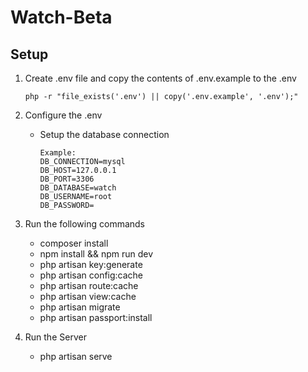 # Watch-Beta

## Setup

1. Create .env file and copy the contents of .env.example to the .env 
    
    ```
    php -r "file_exists('.env') || copy('.env.example', '.env');"
    ```
    
2. Configure the .env
    * Setup the database connection
        
        ```
        Example:
        DB_CONNECTION=mysql
        DB_HOST=127.0.0.1
        DB_PORT=3306
        DB_DATABASE=watch
        DB_USERNAME=root
        DB_PASSWORD=
        ```
3. Run the following commands
    * composer install
    * npm install && npm run dev
    * php artisan key:generate
    * php artisan config:cache
    * php artisan route:cache
    * php artisan view:cache
    * php artisan migrate
    * php artisan passport:install

4. Run the Server
    * php artisan serve
        
